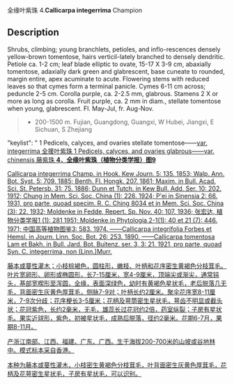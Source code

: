 全缘叶紫珠
4.**Callicarpa integerrima** Champion

## Description
Shrubs, climbing; young branchlets, petioles, and inflo-rescences densely yellow-brown tomentose, hairs verticil-lately branched to densely dendritic. Petiole ca. 1-2 cm; leaf blade elliptic to ovate, 15-17 X  3-9 cm, abaxially tomentose, adaxially dark green and glabrescent, base cuneate to rounded, margin entire, apex acuminate to acute. Flowering stems with reduced leaves so that cymes form a terminal panicle. Cymes 6-11 cm across; peduncle 2-5 cm. Corolla purple, ca. 2-2.5 mm, glabrous. Stamens 2 X   or more as long as corolla. Fruit purple, ca. 2 mm in diam., stellate tomentose when young, glabrescent. Fl. May-Jul, fr. Aug-Nov.


> * 200-1500 m. Fujian, Guangdong, Guangxi, W Hubei, Jiangxi, E Sichuan, S Zhejiang

  "keylist": "
1 Pedicels, calyces, and ovaries stellate tomentose——<a href='/info/Callicarpa integerrima var. integerrima?t=foc'>var. integerrima 全援叶紫珠
1 Pedicels, calyces, and ovaries glabrous——<a href='/info/Callicarpa integerrima var. chinensis?t=foc'>var. chinensis 藤紫珠
**4．全缘叶紫珠（植物分类学报）图9**

Callicarpa integerrima Champ. in Hook. Kew Journ. 5: 135. 1853; Walp. Ann. Bot. Syst. 5: 709. 1885; Benth. Fl. Hongk. 207. 1861; Maxim. in Bull. Acad. Sci. St. Petersb. 31: 75. 1886; Dunn et Tutch. in Kew Bull. Add. Ser. 10: 202. 1912; Chung in Mem. Sci. Soc. China (1): 226. 1924; P'ei in Sinensia 2: 66. 1931, pro parte, quoad specim. R. C. Ching 8034 et in Mem. Sci. Soc. China (3): 22. 1932; Moldenke in Fedde, Repert. Sp. Nov. 40: 107. 1936; 张宏达, 植物分类学报1 (1): 281 1951; Moldenke in Phytologia 2-1(1): 40 et 21 (7): 446. 1971; 中国高等植物图鉴3: 583. 1974. ——Callicarpa integrifolia Forbes et Hemsl. in Journ. Linn. Soc. Bot. 26: 253. 1890. ——Callicarpa tomentosa Lam et Bakh. in Bull. Jard. Bot. Buitenz. ser. 3, 3: 21. 1921, pro parte, quoad Syn. C. integerrima, non (Linn.)Murr.

藤本或蔓性灌木；小枝棕褐色，圆柱形，嫩枝、叶柄和花序密生黄褐色分枝茸毛。叶片宽卵形、卵形或椭圆形，长7-15厘米，宽4-9厘米，顶端尖或渐尖，通常钝头，基部宽楔形至浑圆，全缘，表面深绿色，幼时有黄褐色星状毛，老后脱落几无毛，背面密生灰黄色厚茸毛，侧脉7-9对；叶柄长约2厘米。聚伞花序宽8-11厘米，7-9次分歧；花序梗长3-5厘米；花柄及萼筒密生星状毛，萼齿不明显或截头状；花冠紫色，长约2毫米，无毛，雄蕊长过花冠约2倍，药室纵裂；子房有星状毛。果实近球形，紫色，初被星状毛，成熟后脱落，径约2毫米。花期6-7月，果期8-11月。

产浙江南部、江西、福建、广东、广西。生于海拔200-700米的山坡或谷地林中。模式标本采自香港。

本种为藤本或蔓性灌木，小枝密生黄褐色分枝茸毛，叶背面密生灰黄色厚茸毛，花柄及花萼密生星状毛，子房有星状毛，可以识别。
